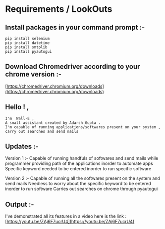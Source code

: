 # Requirements / LookOuts

## Install packages in your command prompt :-
    pip install selenium
    pip install datetime
    pip install smtplib
    pip install pyautogui

## Download Chromedriver according to your chrome version :-
   [https://chromedriver.chromium.org/downloads](https://chromedriver.chromium.org/downloads)

## Hello ! ,
    I'm  Wall-E ,
    A small assistant created by Adarsh Gupta .
    I'm capable of running applications/softwares present on your system , carry out searches and send mails
    
## Updates :-
   Version 1 :- Capable of running handfuls of softwares and send mails while programmer providing path of the applications inorder to automate apps
                Specific keyword needed to be entered inorder to run specific software
   
   Version 2 :- Capable of running all the softwares present on the system  and send mails
                Needless to worry about the specific keyword to be entered inorder to run software
                Carries out searches on chrome through pyautogui

## Output :-
I've demonstrated all its features in a video here is the link : 
[https://youtu.be/ZAj6F7ucrU4](https://youtu.be/ZAj6F7ucrU4)
